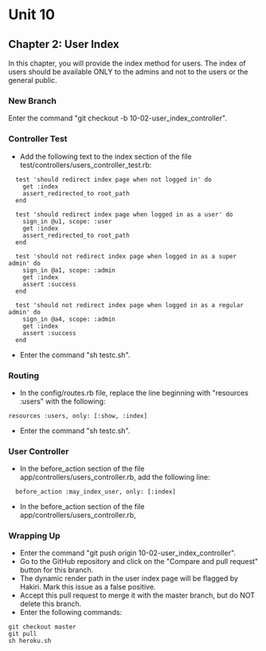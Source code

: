 # Unit 10
## Chapter 2: User Index

In this chapter, you will provide the index method for users.  The index of users should be available ONLY to the admins and not to the users or the general public.

### New Branch
Enter the command "git checkout -b 10-02-user_index_controller".

### Controller Test
* Add the following text to the index section of the file test/controllers/users_controller_test.rb:
```
  test 'should redirect index page when not logged in' do
    get :index
    assert_redirected_to root_path
  end

  test 'should redirect index page when logged in as a user' do
    sign_in @u1, scope: :user
    get :index
    assert_redirected_to root_path
  end

  test 'should not redirect index page when logged in as a super admin' do
    sign_in @a1, scope: :admin
    get :index
    assert :success
  end

  test 'should not redirect index page when logged in as a regular admin' do
    sign_in @a4, scope: :admin
    get :index
    assert :success
  end
```
* Enter the command "sh testc.sh".

### Routing
* In the config/routes.rb file, replace the line beginning with "resources :users" with the following:
```
resources :users, only: [:show, :index]
```
* Enter the command "sh testc.sh".

### User Controller
* In the before_action section of the file app/controllers/users_controller.rb, add the following line:
```
  before_action :may_index_user, only: [:index]
```
* In the before_action section of the file app/controllers/users_controller.rb,


### Wrapping Up
* Enter the command "git push origin 10-02-user_index_controller".
* Go to the GitHub repository and click on the "Compare and pull request" button for this branch.
* The dynamic render path in the user index page will be flagged by Hakiri. Mark this issue as a false positive.
* Accept this pull request to merge it with the master branch, but do NOT delete this branch.
* Enter the following commands:
```
git checkout master
git pull
sh heroku.sh
```
